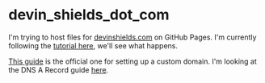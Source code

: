 # devin_shields_dot_com

I'm trying to host files for [devinshields.com](http://devinshields.com/) on GitHub Pages. I'm currently following the [tutorial here](http://blog.teamtreehouse.com/using-github-pages-to-host-your-website), we'll see what happens.

[This guide](https://help.github.com/articles/setting-up-a-custom-domain-with-github-pages/) is the official one for setting up a custom domain. I'm looking at the DNS A Record guide [here](https://help.github.com/articles/tips-for-configuring-an-a-record-with-your-dns-provider/).
